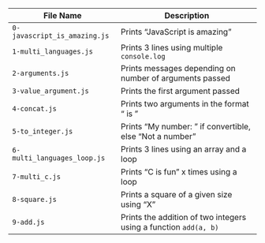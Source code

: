 | File Name                    | Description                                                       |
| ---------------------------- | ----------------------------------------------------------------- |
| `0-javascript_is_amazing.js` | Prints “JavaScript is amazing”                                    |
| `1-multi_languages.js`       | Prints 3 lines using multiple `console.log`                       |
| `2-arguments.js`             | Prints messages depending on number of arguments passed           |
| `3-value_argument.js`        | Prints the first argument passed                                  |
| `4-concat.js`                | Prints two arguments in the format “ is ”                         |
| `5-to_integer.js`            | Prints “My number: <integer>” if convertible, else “Not a number” |
| `6-multi_languages_loop.js`  | Prints 3 lines using an array and a loop                          |
| `7-multi_c.js`               | Prints “C is fun” x times using a loop                            |
| `8-square.js`                | Prints a square of a given size using “X”                         |
| `9-add.js`                   | Prints the addition of two integers using a function `add(a, b)`  |
